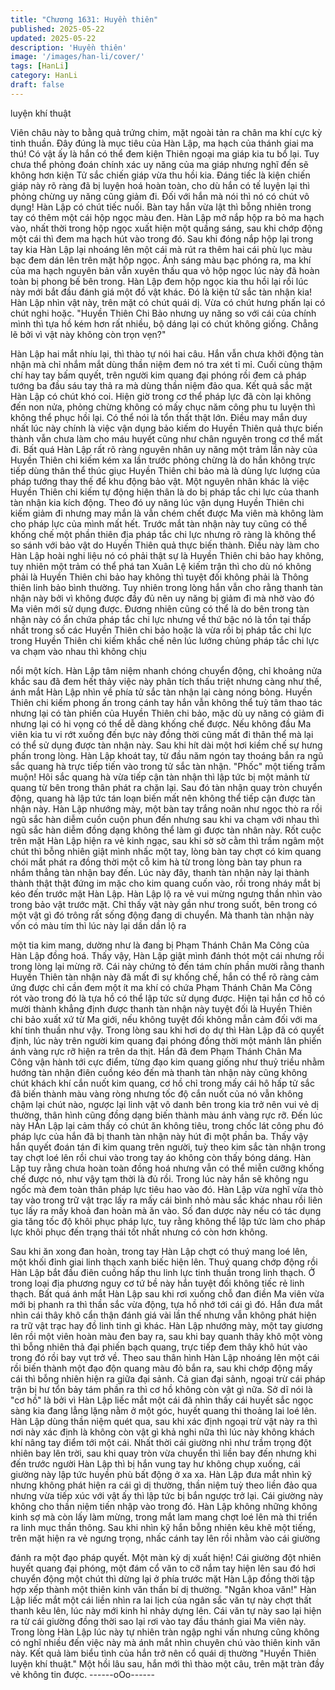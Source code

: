 ```yaml
---
title: "Chương 1631: Huyền thiên"
published: 2025-05-22
updated: 2025-05-22
description: 'Huyền thiên'
image: '/images/han-li/cover/'
tags: [HanLi]
category: HanLi
draft: false
---
```


luyện khí thuật

Viên châu này to bằng quả trứng chim, mặt ngoài tản ra chân ma
khí cực kỳ tinh thuần. Đây đúng là mục tiêu của Hàn Lập, ma
hạch của thánh giai ma thú! Có vật ấy là hắn có thể đem kiện
Thiên ngoại ma giáp kia tu bổ lại. Tuy chưa thể phỏng đoán chính
xác uy năng của ma giáp nhưng nghĩ đến sẽ không hơn kiện Tử
sắc chiến giáp vừa thu hồi kia. Đáng tiếc là kiện chiến giáp này rõ
ràng đã bị luyện hoá hoàn toàn, cho dù hắn có tế luyện lại thì
phỏng chừng uy năng cũng giảm đi. Đối với hắn mà nói thì nó có
chút vô dụng!
Hàn Lập có chút tiếc nuối. Bàn tay hắn vừa lật thì bỗng nhiên
trong tay có thêm một cái hộp ngọc màu đen. Hàn Lập mở nắp
hộp ra bỏ ma hạch vào, nhất thời trong hộp ngọc xuất hiện một
quầng sáng, sau khi chớp động một cái thì đem ma hạch hút vào
trong đó. Sau khi đóng nắp hộp lại trong tay kia Hàn Lập lại
nhoáng lên một cái mà rút ra thêm hai cái phù lục màu bạc đem
dán lên trên mặt hộp ngọc.
Ánh sáng màu bạc phóng ra, ma khí của ma hạch nguyên bản
vẫn xuyên thấu qua vỏ hộp ngọc lúc này đã hoàn toàn bị phong
bế bên trong. Hàn Lập đem hộp ngọc kia thu hồi lại rồi lúc này
mới bắt đầu đánh giá một đồ vật khác. Đó là kiện tử sắc tàn nhận
kia!
Hàn Lập nhìn vật này, trên mặt có chút quái dị. Vừa có chút hưng
phấn lại có chút nghi hoặc.
"Huyền Thiên Chi Bảo nhưng uy năng so với cái của chính mình
thì tựa hồ kém hơn rất nhiều, bộ dáng lại có chút không giống.
Chẳng lẽ bởi vì vật này không còn trọn vẹn?"

Hàn Lập hai mắt nhíu lại, thì thào tự nói hai câu.
Hắn vẫn chưa khởi động tàn nhận mà chỉ nhắm mắt dùng thần
niệm đem nó tra xét tỉ mỉ. Cuối cùng thậm chí hay tay bấm quyết,
trên người kim quang đại phóng rồi đem cả pháp tướng ba đầu
sáu tay thả ra mà dùng thần niệm đảo qua.
Kết quả sắc mặt Hàn Lập có chút khó coi. Hiện giờ trong cơ thể
pháp lực đã còn lại không đến non nửa, phỏng chừng không có
mấy chục năm công phu tu luyện thì không thể phục hồi lại. Có
thể nói là tổn thất thật lớn. Điều may mắn duy nhất lúc này chính
là việc vận dụng bảo kiếm do Huyền Thiên quả thực biến thành
vẫn chưa làm cho máu huyết cũng như chân nguyên trong cơ thể
mất đi.
Bất quá Hàn Lập rất rõ ràng nguyên nhân uy năng một trảm lần
này của Huyền Thiên chi kiếm kém xa lần trước phỏng chừng là
do hắn không trực tiếp dùng thân thể thúc giục Huyền Thiên chi
bảo mà là dùng lực lượng của pháp tướng thay thế để khu động
bảo vật. Một nguyên nhân khác là việc Huyền Thiên chi kiếm tự
động hiện thân là do bị pháp tắc chi lực của thanh tàn nhận kia
kích động. Theo đó uy năng lúc vận dụng Huyền Thiên chi kiếm
giảm đi nhưng may mắn là vẫn chém chết được Ma viên mà
không làm cho pháp lực của mình mất hết.
Trước mắt tàn nhận này tuy cũng có thể khống chế một phần
thiên địa pháp tắc chi lực nhưng rõ ràng là không thể so sánh với
bảo vật do Huyền Thiên quả thực biến thành. Điều này làm cho
Hàn Lập hoài nghi liệu nó có phải thật sự là Huyền Thiên chi bảo
hay không, tuy nhiên một trảm có thể phá tan Xuân Lệ kiếm trận
thì cho dù nó không phải là Huyền Thiên chi bảo hay không thì
tuyệt đối không phải là Thông thiên linh bảo bình thường.
Tuy nhiên trong lòng hắn vẫn cho rằng thanh tàn nhận này bởi vì
không được đầy đủ nên uy năng bị giảm đi mà nhờ vào đó Ma
viên mới sử dụng được. Đương nhiên cũng có thể là do bên trong
tàn nhận này có ẩn chứa pháp tắc chi lực nhưng về thứ bậc nó là
tồn tại thấp nhất trong số các Huyền Thiên chi bảo hoặc là vừa rồi
bị pháp tắc chi lực trong Huyền Thiên chi kiếm khắc chế nên lúc
lướng chủng pháp tắc chi lực va chạm vào nhau thì không chịu

nổi một kích.
Hàn Lập tâm niệm nhanh chóng chuyển động, chỉ khoảng nửa
khắc sau đã đem hết thảy việc này phân tích thấu triệt nhưng
càng như thế, ánh mắt Hàn Lập nhìn về phía tử sắc tàn nhận lại
càng nóng bỏng.
Huyền Thiên chi kiếm phong ấn trong cánh tay hắn vẫn không thể
tuỳ tâm thao tác nhưng lại có tàn phiến của Huyền Thiên chi bảo,
mặc dù uy năng có giảm đi nhưng lại có hi vọng có thể dễ dàng
khống chế được. Nếu không đầu Ma viên kia tu vi rớt xuống đến
bực này đồng thời cũng mất đi thân thể mà lại có thể sử dụng
được tàn nhận này.
Sau khi hít dài một hơi kiềm chế sự hưng phấn trong lòng. Hàn
Lập khoát tay, từ đầu năm ngón tay thoáng bắn ra ngũ sắc quang
hà trực tiếp tiến vào trong tử sắc tàn nhận.
"Phốc" một tiếng trầm muộn!
Hôi sắc quang hà vừa tiếp cận tàn nhận thì lập tức bị một mảnh
từ quang từ bên trong thân phát ra chặn lại. Sau đó tàn nhận
quay tròn chuyển động, quang hà lập tức tán loạn biến mất nên
không thể tiếp cận được tàn nhận này.
Hàn Lập nhướng mày, một bàn tay trắng noãn như ngọc thò ra rồi
ngũ sắc hàn diễm cuồn cuộn phun đến nhưng sau khi va chạm
với nhau thì ngũ sắc hàn diễm đồng dạng không thể làm gì được
tàn nhân này. Rốt cuộc trên mặt Hàn Lập hiện ra vẻ kinh ngạc,
sau khi sờ sờ cằm thì trầm ngâm một chút thì bỗng nhiên giật
mình nhấc một tay, lòng bàn tay chợt có kim quang chói mắt phát
ra đồng thời một cỗ kim hà từ trong lòng bàn tay phun ra nhắm
thẳng tàn nhận bay đến.
Lúc này đây, thanh tàn nhận này lại thành thành thật thật đứng im
mặc cho kim quang cuốn vào, rồi trong nháy mắt bị kéo đến trước
mặt Hàn Lập. Hàn Lập lộ ra vẻ vui mừng ngưng thần nhìn vào
trong bảo vật trước mặt. Chỉ thấy vật này gần như trong suốt, bên
trong có một vật gì đó trông rất sống động đang di chuyển. Mà
thanh tàn nhận này vốn có màu tím thì lúc này lại dần dần lộ ra

một tia kim mang, dường như là đang bị Phạm Thánh Chân Ma
Công của Hàn Lập đồng hoá. Thấy vậy, Hàn Lập giật mình đánh
thót một cái nhưng rồi trong lòng lại mừng rỡ.
Cái này chứng tỏ đến tám chín phần mười rằng thanh Huyền
Thiên tàn nhận này đã mất đi sự khống chế, hắn có thể rõ ràng
cảm ứng được chỉ cần đem một ít ma khí có chứa Phạm Thánh
Chân Ma Công rót vào trong đó là tựa hồ có thể lập tức sử dụng
được. Hiện tại hắn cơ hồ có mười thành khẳng định được thanh
tàn nhận này tuyệt đối là Huyền Thiên chi bảo xuất xứ từ Ma giới,
nếu không tuyệt đối không mẫn cảm đối với ma khí tinh thuần
như vậy.
Trong lòng sau khi hơi do dự thì Hàn Lập đã có quyết định, lúc
này trên người kim quang đại phóng đồng thời một mảnh lân
phiến ánh vàng rực rỡ hiện ra trên da thịt. Hắn đã đem Phạm
Thánh Chân Ma Công vận hành tới cực điểm, từng đạo kim
quang giống như thuỷ triều nhằm hướng tàn nhận điên cuồng kéo
đến mà thanh tàn nhận này cũng không chút khách khí cắn nuốt
kim quang, cơ hồ chỉ trong mấy cái hô hấp tử sắc đã biến thành
màu vàng ròng nhưng tốc độ cắn nuốt của nó vẫn không chậm lại
chút nào, ngược lại linh vật vô danh bên trong kia trở nên vui vẻ
dị thường, thân hình cũng đồng dạng biến thành màu ánh vàng
rực rỡ.
Đến lúc này HÀn Lập lại cảm thấy có chút ăn không tiêu, trong
chốc lát công phu đó pháp lực của hắn đã bị thanh tàn nhận này
hút đi một phần ba. Thấy vậy hắn quyết đoán tán đi kim quang
trên người, tuỳ theo kim sắc tàn nhận trong tay chợt loé lên rồi
chui vào trong tay áo không còn thấy bóng dáng. Hàn Lập tuy
rằng chưa hoàn toàn đồng hoá nhưng vẫn có thể miễn cưỡng
khống chế được nó, như vậy tạm thời là đủ rồi. Trong lúc này hắn
sẽ không ngu ngốc mà đem toàn thân pháp lực tiêu hao vào đó.
Hàn Lập vừa nghĩ vừa thò tay vào trong trữ vật trạc lấy ra mấy cái
bình nhỏ màu sắc khác nhau rồi liên tục lấy ra mấy khoả đan
hoàn mà ăn vào. Số đan dược này nếu có tác dụng gia tăng tốc
độ khôi phục pháp lực, tuy rằng không thể lập tức làm cho pháp
lực khôi phục đến trạng thái tốt nhất nhưng có còn hơn không.

Sau khi ăn xong đan hoàn, trong tay Hàn Lập chợt có thuý mang
loé lên, một khối đỉnh giai linh thạch xanh biếc hiện lên. Thuý
quang chớp động rồi Hàn Lập bắt đầu điên cuồng hấp thu linh lực
tinh thuần trong linh thạch.
Ở trong loại địa phương nguy cơ tứ bề này hắn tuyệt đối không
tiếc rẻ linh thạch. Bất quá ánh mắt Hàn Lập sau khi rơi xuống chỗ
đan điền Ma viên vừa mới bị phanh ra thì thần sắc vừa động, tựa
hồ nhớ tới cái gì đó. Hắn đưa mắt nhìn cái thây khô cẩn thận
đánh giá vài lần thế nhưng vẫn không phát hiện ra trữ vật trạc hay
đồ linh tinh gì khác. Hàn Lập nhướng mày, một tay giương lên rồi
một viên hoàn màu đen bay ra, sau khi bay quanh thây khô một
vòng thì bỗng nhiên thả đại phiến bạch quang, trực tiếp đem thây
khô hút vào trong đó rồi bay vụt trở về.
Theo sau thân hình Hàn Lập nhoáng lên một cái rồi biến thành
một đạo độn quang màu đỏ bắn ra, sau khi chớp động mấy cái thì
bỗng nhiên hiện ra giữa đại sảnh. Cả gian đại sảnh, ngoại trừ cái
pháp trận bị hư tổn bảy tám phần ra thì cơ hồ không còn vật gì
nữa. Sở dĩ nói là "cơ hồ" là bởi vì Hàn Lập liếc mắt một cái đã
nhìn thấy cái huyết sắc ngọc sàng kia đang lẳng lặng nằm ở một
góc, huyết quang thi thoảng lai loé lên.
Hàn Lập dùng thần niệm quét qua, sau khi xác định ngoại trừ vật
này ra thì nơi này xác định là không còn vật gì khả nghi nữa thì
lúc này không khách khí nâng tay điểm tới một cái. Nhất thời cái
giường nhì như trầm trọng đột nhiên bay lên trời, sau khi quay
tròn vừa chuyển thì liền bay đến nhưng khi đến trước người Hàn
Lập thì bị hắn vung tay hư không chụp xuống, cái giường này lập
tức huyền phù bất động ở xa xa.
Hàn Lập đưa mắt nhìn kỹ nhưng không phát hiện ra cái gì dị
thường, thần niệm tuỳ theo liền đảo qua nhưng vừa tiếp xúc với
vật ấy thì lập tức bị bắn ngược trở lại. Cái giường này không cho
thần niệm tiến nhập vào trong đó. Hàn Lập không những không
kinh sợ mà còn lấy làm mừng, trong mắt lam mang chợt loé lên
mà thi triển ra linh mục thần thông.
Sau khi nhìn kỹ hắn bỗng nhiên kêu khẽ một tiếng, trên mặt hiện
ra vẻ ngưng trọng, nhấc cánh tay lên rồi nhằm vào cái giường

đánh ra một đạo pháp quyết.
Một màn kỳ dị xuất hiện!
Cái giường đột nhiên huyết quang đại phóng, một đám cổ văn to
cỡ nắm tay hiện lên sau đó hơi chuyển động một chút thì dừng lại
ở phía trước mặt Hàn Lập đồng thời tập hợp xếp thành một thiên
kinh văn thần bí dị thường.
"Ngân khoa văn!"
Hàn Lập liếc mắt một cái liền nhìn ra lai lịch của ngân sắc văn tự
này chợt thất thanh kêu lên, lúc này mới kinh hỉ nhảy dựng lên.
Cái văn tự này sao lại hiện ra từ cái giường đồng thời sao lại rơi
vào tay đầu thánh giai Ma viên này. Trong lòng Hàn Lập lúc này
tự nhiên tràn ngập nghi vấn nhưng cũng không có nghĩ nhiều đến
việc này mà ánh mắt nhìn chuyên chú vào thiên kinh văn này. Kết
quả làm biểu tình của hắn trở nên cổ quái dị thường
"Huyền Thiên luyện khí thuật."
Một hồi lâu sau, hắn mới thì thào một câu, trên mặt tràn đầy vẻ
không tin được.
------oOo------
